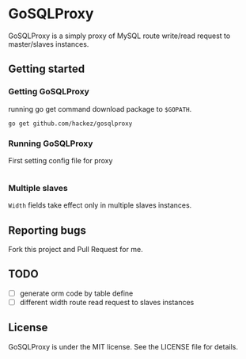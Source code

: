 # GoSQLProxy

GoSQLProxy is a simply proxy of MySQL route write/read request to master/slaves instances.

## Getting started

### Getting GoSQLProxy

running go get command download package to `$GOPATH`.

```shell
go get github.com/hackez/gosqlproxy
```

### Running GoSQLProxy

First setting config file for proxy

```go


```

### Multiple slaves

`Width` fields take effect only in multiple slaves instances.

## Reporting bugs

Fork this project and Pull Request for me.

## TODO

- [ ] generate orm code by table define
- [ ] different width route read request to slaves instances

## License

GoSQLProxy is under the MIT license. See the LICENSE file for details.
